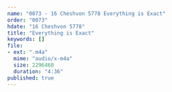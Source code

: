 ```yaml
---
name: "0073 - 16 Cheshvon 5778 Everything is Exact"
order: "0073"
hdate: "16 Cheshvon 5778"
title: "Everything is Exact"
keywords: []
file:
- ext: ".m4a"
  mime: "audio/x-m4a"
  size: 2296460
  duration: "4:36"
published: true
---
```


